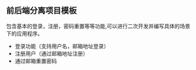 ## 前后端分离项目模板

包含基本的登录，注册，密码重置等等功能,可以进行二次开发并编写具体的场景下的应用程序。

- 登录功能（支持用户名，邮箱地址登录）
- 注册用户（通过邮箱地址注册）
- 通过邮箱重置密码